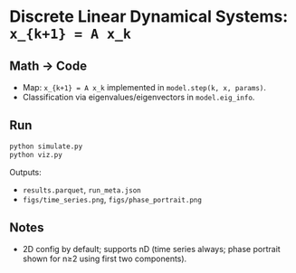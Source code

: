 # Discrete Linear Dynamical Systems: `x_{k+1} = A x_k`

## Math → Code
- Map: `x_{k+1} = A x_k` implemented in `model.step(k, x, params)`.
- Classification via eigenvalues/eigenvectors in `model.eig_info`.

## Run
```bash
python simulate.py
python viz.py
```

Outputs:
- `results.parquet`, `run_meta.json`
- `figs/time_series.png`, `figs/phase_portrait.png`

## Notes
- 2D config by default; supports nD (time series always; phase portrait shown for n≥2 using first two components).
